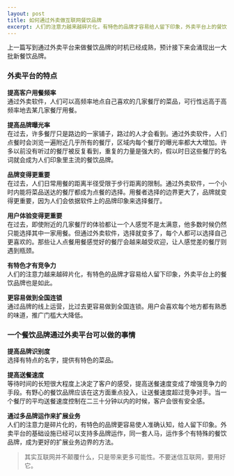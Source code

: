```yaml
---
layout: post
title: 如何通过外卖做互联网餐饮品牌
excerpt: 人们的注意力越来越碎片化，有特色的品牌才容易给人留下印象，外卖平台上的餐饮品牌也是如此。
---
```


上一篇写到通过外卖平台来做餐饮品牌的时机已经成熟，预计接下来会涌现出一大批新餐饮品牌。

### 外卖平台的特点

**提高客户用餐频率**    
通过外卖软件，人们可以高频率地点自己喜欢的几家餐厅的菜品，可行性远高于高频率地去某几家餐厅用餐。

**提高品牌曝光率**   
在过去，许多餐厅只是路边的一家铺子，路过的人才会看到。通过外卖软件，人们点餐时会浏览一遍附近几乎所有的餐厅，区域内每个餐厅的曝光率都大大增加。许多以前没有听过的餐厅被反复看到，重复的力量是强大的，假以时日这些餐厅的名词就会成为人们印象里主流的餐饮品牌。

**品牌变得更重要**   
在过去，人们日常用餐的距离半径受限于步行距离的限制。通过外卖软件，一个小时内能将菜品送达的餐厅都成为点餐的选择。用餐者选择的边界更大了，品牌就变得更重要，因为人们会依据软件上的品牌印象来选择餐厅。

**用户体验变得更重要**   
在过去，即使附近的几家餐厅的体验都让一个人感觉不是太满意，他多数时候仍然只能选择其中一家用餐。但通过外卖软件，选择就变多了，每个人都可以选择自己更喜欢的。那些让人点餐用餐感觉好的餐厅会越来越受欢迎，让人感觉差的餐厅则遇到瓶颈。

**有特色才有竞争力**  
人们的注意力越来越碎片化，有特色的品牌才容易给人留下印象，外卖平台上的餐饮品牌也是如此。

**更容易做到全国连锁**  
通过品牌的线上运营，比过去更容易做到全国连锁。用户会喜欢每个地方都有熟悉的味道，推广门槛大大降低。

### 一个餐饮品牌通过外卖平台可以做的事情

**提高品牌识别度**  
选择有特点的名字，提供有特色的菜品。

**提高送餐速度**  
等待时间的长短很大程度上决定了客户的感受，提高送餐速度变成了增强竞争力的手段。有野心的餐饮品牌应该在这方面重点投入，让送餐速度超过竞争对手。当一个餐厅的平均送餐速度控制在二三十分钟以内的时候，客户会很有安全感。

**通过多品牌运作来扩展业务**  
人们的注意力是碎片化的，有特色的品牌更容易使人准确认知，给人留下印象。外卖平台的基础设施已经可以支持多品牌运作，同一套人马，运作多个有特殊的餐饮品牌，成为更好的扩展业务边界的方法。


> 其实互联网并不颠覆什么，只是带来更多可能性。不要迷信互联网，要用好它。



